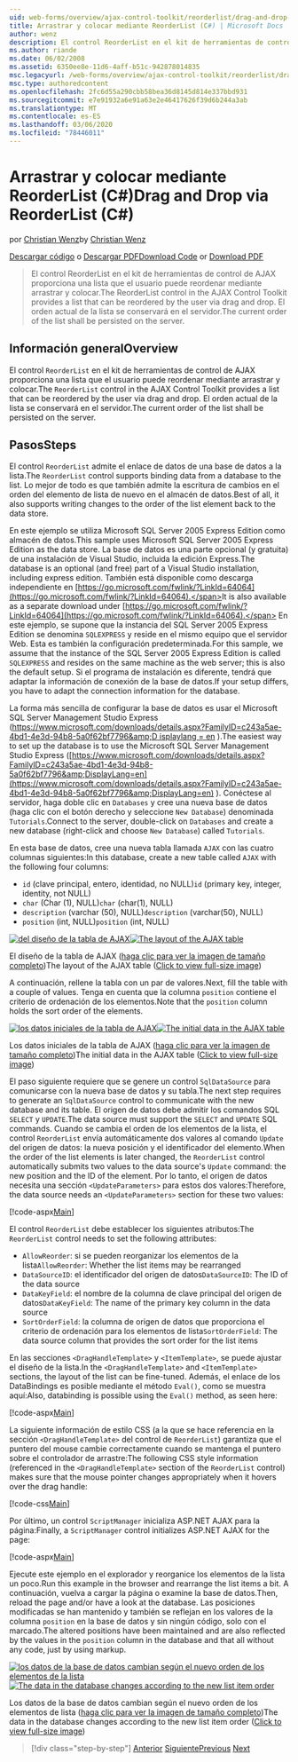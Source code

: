 ```yaml
---
uid: web-forms/overview/ajax-control-toolkit/reorderlist/drag-and-drop-via-reorderlist-cs
title: Arrastrar y colocar mediante ReorderList (C#) | Microsoft Docs
author: wenz
description: El control ReorderList en el kit de herramientas de control de AJAX proporciona una lista que el usuario puede reordenar mediante arrastrar y colocar. El orden actual de la lista...
ms.author: riande
ms.date: 06/02/2008
ms.assetid: 6350ee8e-11d6-4aff-b51c-942878014835
msc.legacyurl: /web-forms/overview/ajax-control-toolkit/reorderlist/drag-and-drop-via-reorderlist-cs
msc.type: authoredcontent
ms.openlocfilehash: 2fc6d55a290cbb58bea36d8145d814e337bbd931
ms.sourcegitcommit: e7e91932a6e91a63e2e46417626f39d6b244a3ab
ms.translationtype: MT
ms.contentlocale: es-ES
ms.lasthandoff: 03/06/2020
ms.locfileid: "78446011"
---
```

# <a name="drag-and-drop-via-reorderlist-c"></a><span data-ttu-id="a8e57-104">Arrastrar y colocar mediante ReorderList (C#)</span><span class="sxs-lookup"><span data-stu-id="a8e57-104">Drag and Drop via ReorderList (C#)</span></span>

<span data-ttu-id="a8e57-105">por [Christian Wenz](https://github.com/wenz)</span><span class="sxs-lookup"><span data-stu-id="a8e57-105">by [Christian Wenz](https://github.com/wenz)</span></span>

<span data-ttu-id="a8e57-106">[Descargar código](https://download.microsoft.com/download/9/3/f/93f8daea-bebd-4821-833b-95205389c7d0/ReorderList5.cs.zip) o [Descargar PDF](https://download.microsoft.com/download/2/d/c/2dc10e34-6983-41d4-9c08-f78f5387d32b/reorderlist5CS.pdf)</span><span class="sxs-lookup"><span data-stu-id="a8e57-106">[Download Code](https://download.microsoft.com/download/9/3/f/93f8daea-bebd-4821-833b-95205389c7d0/ReorderList5.cs.zip) or [Download PDF](https://download.microsoft.com/download/2/d/c/2dc10e34-6983-41d4-9c08-f78f5387d32b/reorderlist5CS.pdf)</span></span>

> <span data-ttu-id="a8e57-107">El control ReorderList en el kit de herramientas de control de AJAX proporciona una lista que el usuario puede reordenar mediante arrastrar y colocar.</span><span class="sxs-lookup"><span data-stu-id="a8e57-107">The ReorderList control in the AJAX Control Toolkit provides a list that can be reordered by the user via drag and drop.</span></span> <span data-ttu-id="a8e57-108">El orden actual de la lista se conservará en el servidor.</span><span class="sxs-lookup"><span data-stu-id="a8e57-108">The current order of the list shall be persisted on the server.</span></span>

## <a name="overview"></a><span data-ttu-id="a8e57-109">Información general</span><span class="sxs-lookup"><span data-stu-id="a8e57-109">Overview</span></span>

<span data-ttu-id="a8e57-110">El control `ReorderList` en el kit de herramientas de control de AJAX proporciona una lista que el usuario puede reordenar mediante arrastrar y colocar.</span><span class="sxs-lookup"><span data-stu-id="a8e57-110">The `ReorderList` control in the AJAX Control Toolkit provides a list that can be reordered by the user via drag and drop.</span></span> <span data-ttu-id="a8e57-111">El orden actual de la lista se conservará en el servidor.</span><span class="sxs-lookup"><span data-stu-id="a8e57-111">The current order of the list shall be persisted on the server.</span></span>

## <a name="steps"></a><span data-ttu-id="a8e57-112">Pasos</span><span class="sxs-lookup"><span data-stu-id="a8e57-112">Steps</span></span>

<span data-ttu-id="a8e57-113">El control `ReorderList` admite el enlace de datos de una base de datos a la lista.</span><span class="sxs-lookup"><span data-stu-id="a8e57-113">The `ReorderList` control supports binding data from a database to the list.</span></span> <span data-ttu-id="a8e57-114">Lo mejor de todo es que también admite la escritura de cambios en el orden del elemento de lista de nuevo en el almacén de datos.</span><span class="sxs-lookup"><span data-stu-id="a8e57-114">Best of all, it also supports writing changes to the order of the list element back to the data store.</span></span>

<span data-ttu-id="a8e57-115">En este ejemplo se utiliza Microsoft SQL Server 2005 Express Edition como almacén de datos.</span><span class="sxs-lookup"><span data-stu-id="a8e57-115">This sample uses Microsoft SQL Server 2005 Express Edition as the data store.</span></span> <span data-ttu-id="a8e57-116">La base de datos es una parte opcional (y gratuita) de una instalación de Visual Studio, incluida la edición Express.</span><span class="sxs-lookup"><span data-stu-id="a8e57-116">The database is an optional (and free) part of a Visual Studio installation, including express edition.</span></span> <span data-ttu-id="a8e57-117">También está disponible como descarga independiente en [https://go.microsoft.com/fwlink/?LinkId=64064](https://go.microsoft.com/fwlink/?LinkId=64064).</span><span class="sxs-lookup"><span data-stu-id="a8e57-117">It is also available as a separate download under [https://go.microsoft.com/fwlink/?LinkId=64064](https://go.microsoft.com/fwlink/?LinkId=64064).</span></span> <span data-ttu-id="a8e57-118">En este ejemplo, se supone que la instancia del SQL Server 2005 Express Edition se denomina `SQLEXPRESS` y reside en el mismo equipo que el servidor Web. Esta es también la configuración predeterminada.</span><span class="sxs-lookup"><span data-stu-id="a8e57-118">For this sample, we assume that the instance of the SQL Server 2005 Express Edition is called `SQLEXPRESS` and resides on the same machine as the web server; this is also the default setup.</span></span> <span data-ttu-id="a8e57-119">Si el programa de instalación es diferente, tendrá que adaptar la información de conexión de la base de datos.</span><span class="sxs-lookup"><span data-stu-id="a8e57-119">If your setup differs, you have to adapt the connection information for the database.</span></span>

<span data-ttu-id="a8e57-120">La forma más sencilla de configurar la base de datos es usar el Microsoft SQL Server Management Studio Express ([https://www.microsoft.com/downloads/details.aspx?FamilyID=c243a5ae-4bd1-4e3d-94b8-5a0f62bf7796&amp;D isplaylang = en](https://www.microsoft.com/downloads/details.aspx?FamilyID=c243a5ae-4bd1-4e3d-94b8-5a0f62bf7796&amp;DisplayLang=en) ).</span><span class="sxs-lookup"><span data-stu-id="a8e57-120">The easiest way to set up the database is to use the Microsoft SQL Server Management Studio Express ([https://www.microsoft.com/downloads/details.aspx?FamilyID=c243a5ae-4bd1-4e3d-94b8-5a0f62bf7796&amp;DisplayLang=en](https://www.microsoft.com/downloads/details.aspx?FamilyID=c243a5ae-4bd1-4e3d-94b8-5a0f62bf7796&amp;DisplayLang=en) ).</span></span> <span data-ttu-id="a8e57-121">Conéctese al servidor, haga doble clic en `Databases` y cree una nueva base de datos (haga clic con el botón derecho y seleccione `New Database`) denominada `Tutorials`.</span><span class="sxs-lookup"><span data-stu-id="a8e57-121">Connect to the server, double-click on `Databases` and create a new database (right-click and choose `New Database`) called `Tutorials`.</span></span>

<span data-ttu-id="a8e57-122">En esta base de datos, cree una nueva tabla llamada `AJAX` con las cuatro columnas siguientes:</span><span class="sxs-lookup"><span data-stu-id="a8e57-122">In this database, create a new table called `AJAX` with the following four columns:</span></span>

- <span data-ttu-id="a8e57-123">`id` (clave principal, entero, identidad, no NULL)</span><span class="sxs-lookup"><span data-stu-id="a8e57-123">`id` (primary key, integer, identity, not NULL)</span></span>
- <span data-ttu-id="a8e57-124">`char` (Char (1), NULL)</span><span class="sxs-lookup"><span data-stu-id="a8e57-124">`char` (char(1), NULL)</span></span>
- <span data-ttu-id="a8e57-125">`description` (varchar (50), NULL)</span><span class="sxs-lookup"><span data-stu-id="a8e57-125">`description` (varchar(50), NULL)</span></span>
- <span data-ttu-id="a8e57-126">`position` (int, NULL)</span><span class="sxs-lookup"><span data-stu-id="a8e57-126">`position` (int, NULL)</span></span>

<span data-ttu-id="a8e57-127">[![del diseño de la tabla de AJAX](drag-and-drop-via-reorderlist-cs/_static/image2.png)](drag-and-drop-via-reorderlist-cs/_static/image1.png)</span><span class="sxs-lookup"><span data-stu-id="a8e57-127">[![The layout of the AJAX table](drag-and-drop-via-reorderlist-cs/_static/image2.png)](drag-and-drop-via-reorderlist-cs/_static/image1.png)</span></span>

<span data-ttu-id="a8e57-128">El diseño de la tabla de AJAX ([haga clic para ver la imagen de tamaño completo](drag-and-drop-via-reorderlist-cs/_static/image3.png))</span><span class="sxs-lookup"><span data-stu-id="a8e57-128">The layout of the AJAX table ([Click to view full-size image](drag-and-drop-via-reorderlist-cs/_static/image3.png))</span></span>

<span data-ttu-id="a8e57-129">A continuación, rellene la tabla con un par de valores.</span><span class="sxs-lookup"><span data-stu-id="a8e57-129">Next, fill the table with a couple of values.</span></span> <span data-ttu-id="a8e57-130">Tenga en cuenta que la columna `position` contiene el criterio de ordenación de los elementos.</span><span class="sxs-lookup"><span data-stu-id="a8e57-130">Note that the `position` column holds the sort order of the elements.</span></span>

<span data-ttu-id="a8e57-131">[![los datos iniciales de la tabla de AJAX](drag-and-drop-via-reorderlist-cs/_static/image5.png)](drag-and-drop-via-reorderlist-cs/_static/image4.png)</span><span class="sxs-lookup"><span data-stu-id="a8e57-131">[![The initial data in the AJAX table](drag-and-drop-via-reorderlist-cs/_static/image5.png)](drag-and-drop-via-reorderlist-cs/_static/image4.png)</span></span>

<span data-ttu-id="a8e57-132">Los datos iniciales de la tabla de AJAX ([haga clic para ver la imagen de tamaño completo](drag-and-drop-via-reorderlist-cs/_static/image6.png))</span><span class="sxs-lookup"><span data-stu-id="a8e57-132">The initial data in the AJAX table ([Click to view full-size image](drag-and-drop-via-reorderlist-cs/_static/image6.png))</span></span>

<span data-ttu-id="a8e57-133">El paso siguiente requiere que se genere un control `SqlDataSource` para comunicarse con la nueva base de datos y su tabla.</span><span class="sxs-lookup"><span data-stu-id="a8e57-133">The next step requires to generate an `SqlDataSource` control to communicate with the new database and its table.</span></span> <span data-ttu-id="a8e57-134">El origen de datos debe admitir los comandos SQL `SELECT` y `UPDATE`.</span><span class="sxs-lookup"><span data-stu-id="a8e57-134">The data source must support the `SELECT` and `UPDATE` SQL commands.</span></span> <span data-ttu-id="a8e57-135">Cuando se cambia el orden de los elementos de la lista, el control `ReorderList` envía automáticamente dos valores al comando `Update` del origen de datos: la nueva posición y el identificador del elemento.</span><span class="sxs-lookup"><span data-stu-id="a8e57-135">When the order of the list elements is later changed, the `ReorderList` control automatically submits two values to the data source's `Update` command: the new position and the ID of the element.</span></span> <span data-ttu-id="a8e57-136">Por lo tanto, el origen de datos necesita una sección `<UpdateParameters>` para estos dos valores:</span><span class="sxs-lookup"><span data-stu-id="a8e57-136">Therefore, the data source needs an `<UpdateParameters>` section for these two values:</span></span>

[!code-aspx[Main](drag-and-drop-via-reorderlist-cs/samples/sample1.aspx)]

<span data-ttu-id="a8e57-137">El control `ReorderList` debe establecer los siguientes atributos:</span><span class="sxs-lookup"><span data-stu-id="a8e57-137">The `ReorderList` control needs to set the following attributes:</span></span>

- <span data-ttu-id="a8e57-138">`AllowReorder`: si se pueden reorganizar los elementos de la lista</span><span class="sxs-lookup"><span data-stu-id="a8e57-138">`AllowReorder`: Whether the list items may be rearranged</span></span>
- <span data-ttu-id="a8e57-139">`DataSourceID`: el identificador del origen de datos</span><span class="sxs-lookup"><span data-stu-id="a8e57-139">`DataSourceID`: The ID of the data source</span></span>
- <span data-ttu-id="a8e57-140">`DataKeyField`: el nombre de la columna de clave principal del origen de datos</span><span class="sxs-lookup"><span data-stu-id="a8e57-140">`DataKeyField`: The name of the primary key column in the data source</span></span>
- <span data-ttu-id="a8e57-141">`SortOrderField`: la columna de origen de datos que proporciona el criterio de ordenación para los elementos de lista</span><span class="sxs-lookup"><span data-stu-id="a8e57-141">`SortOrderField`: The data source column that provides the sort order for the list items</span></span>

<span data-ttu-id="a8e57-142">En las secciones `<DragHandleTemplate>` y `<ItemTemplate>`, se puede ajustar el diseño de la lista.</span><span class="sxs-lookup"><span data-stu-id="a8e57-142">In the `<DragHandleTemplate>` and `<ItemTemplate>` sections, the layout of the list can be fine-tuned.</span></span> <span data-ttu-id="a8e57-143">Además, el enlace de los DataBindings es posible mediante el método `Eval()`, como se muestra aquí:</span><span class="sxs-lookup"><span data-stu-id="a8e57-143">Also, databinding is possible using the `Eval()` method, as seen here:</span></span>

[!code-aspx[Main](drag-and-drop-via-reorderlist-cs/samples/sample2.aspx)]

<span data-ttu-id="a8e57-144">La siguiente información de estilo CSS (a la que se hace referencia en la sección `<DragHandleTemplate>` del control de `ReorderList`) garantiza que el puntero del mouse cambie correctamente cuando se mantenga el puntero sobre el controlador de arrastre:</span><span class="sxs-lookup"><span data-stu-id="a8e57-144">The following CSS style information (referenced in the `<DragHandleTemplate>` section of the `ReorderList` control) makes sure that the mouse pointer changes appropriately when it hovers over the drag handle:</span></span>

[!code-css[Main](drag-and-drop-via-reorderlist-cs/samples/sample3.css)]

<span data-ttu-id="a8e57-145">Por último, un control `ScriptManager` inicializa ASP.NET AJAX para la página:</span><span class="sxs-lookup"><span data-stu-id="a8e57-145">Finally, a `ScriptManager` control initializes ASP.NET AJAX for the page:</span></span>

[!code-aspx[Main](drag-and-drop-via-reorderlist-cs/samples/sample4.aspx)]

<span data-ttu-id="a8e57-146">Ejecute este ejemplo en el explorador y reorganice los elementos de la lista un poco.</span><span class="sxs-lookup"><span data-stu-id="a8e57-146">Run this example in the browser and rearrange the list items a bit.</span></span> <span data-ttu-id="a8e57-147">A continuación, vuelva a cargar la página o examine la base de datos.</span><span class="sxs-lookup"><span data-stu-id="a8e57-147">Then, reload the page and/or have a look at the database.</span></span> <span data-ttu-id="a8e57-148">Las posiciones modificadas se han mantenido y también se reflejan en los valores de la columna `position` en la base de datos y sin ningún código, solo con el marcado.</span><span class="sxs-lookup"><span data-stu-id="a8e57-148">The altered positions have been maintained and are also reflected by the values in the `position` column in the database and that all without any code, just by using markup.</span></span>

<span data-ttu-id="a8e57-149">[![los datos de la base de datos cambian según el nuevo orden de los elementos de la lista](drag-and-drop-via-reorderlist-cs/_static/image8.png)](drag-and-drop-via-reorderlist-cs/_static/image7.png)</span><span class="sxs-lookup"><span data-stu-id="a8e57-149">[![The data in the database changes according to the new list item order](drag-and-drop-via-reorderlist-cs/_static/image8.png)](drag-and-drop-via-reorderlist-cs/_static/image7.png)</span></span>

<span data-ttu-id="a8e57-150">Los datos de la base de datos cambian según el nuevo orden de los elementos de lista ([haga clic para ver la imagen de tamaño completo](drag-and-drop-via-reorderlist-cs/_static/image9.png))</span><span class="sxs-lookup"><span data-stu-id="a8e57-150">The data in the database changes according to the new list item order ([Click to view full-size image](drag-and-drop-via-reorderlist-cs/_static/image9.png))</span></span>

> [!div class="step-by-step"]
> <span data-ttu-id="a8e57-151">[Anterior](using-postbacks-with-reorderlist-cs.md)
> [Siguiente](using-postbacks-with-reorderlist-vb.md)</span><span class="sxs-lookup"><span data-stu-id="a8e57-151">[Previous](using-postbacks-with-reorderlist-cs.md)
[Next](using-postbacks-with-reorderlist-vb.md)</span></span>
